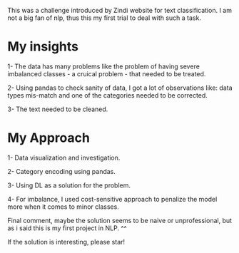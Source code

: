 This was a challenge introduced by Zindi website for text classification. I am not a big fan of nlp, thus this my first trial to deal with such a task.



# My insights

1- The data has many problems like the problem of having severe imbalanced classes - a cruical problem - that needed to be treated.

2- Using pandas to check sanity of data, I got a lot of observations like: data types mis-match and one of the categories needed to be corrected.

3- The text needed to be cleaned.

# My Approach

1- Data visualization and investigation.

2- Category encoding using pandas.

3- Using DL as a solution for the problem.

4- For imbalance, I used cost-sensitive approach to penalize the model more when it comes to minor classes.

Final comment, maybe the solution seems to be naive or unprofessional, but as i said this is my first project in NLP. ^^



If the solution is interesting, please star!
